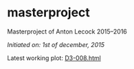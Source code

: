 # masterproject

Masterproject of Anton Lecock 2015–2016

*Initiated on: 1st of december, 2015*

Latest working plot: [D3-008.html](http://antonlecock.github.io/masterproject/D3-008.html)
